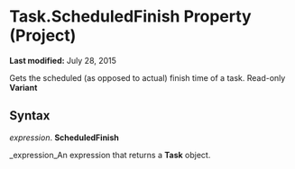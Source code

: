 
# Task.ScheduledFinish Property (Project)

 **Last modified:** July 28, 2015

Gets the scheduled (as opposed to actual) finish time of a task. Read-only  **Variant**

## Syntax

 _expression_. **ScheduledFinish**

 _expression_An expression that returns a  **Task** object.

